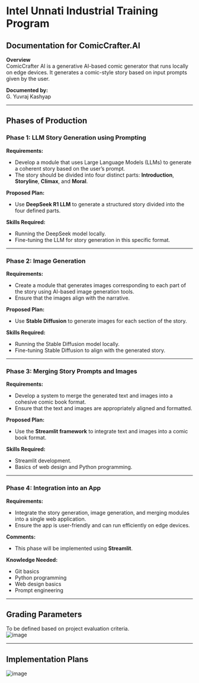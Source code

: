 # Intel Unnati Industrial Training Program  
## Documentation for ComicCrafter.AI  

**Overview**  
ComicCrafter AI is a generative AI-based comic generator that runs locally on edge devices. It generates a comic-style story based on input prompts given by the user.  

**Documented by:**  
G. Yuvraj Kashyap  

---

## Phases of Production  

### **Phase 1: LLM Story Generation using Prompting**  
**Requirements:**  
- Develop a module that uses Large Language Models (LLMs) to generate a coherent story based on the user’s prompt.  
- The story should be divided into four distinct parts: **Introduction**, **Storyline**, **Climax**, and **Moral**.  

**Proposed Plan:**  
- Use **DeepSeek R1 LLM** to generate a structured story divided into the four defined parts.  

**Skills Required:**  
- Running the DeepSeek model locally.  
- Fine-tuning the LLM for story generation in this specific format.  

---

### **Phase 2: Image Generation**  
**Requirements:**  
- Create a module that generates images corresponding to each part of the story using AI-based image generation tools.  
- Ensure that the images align with the narrative.  

**Proposed Plan:**  
- Use **Stable Diffusion** to generate images for each section of the story.  

**Skills Required:**  
- Running the Stable Diffusion model locally.  
- Fine-tuning Stable Diffusion to align with the generated story.  

---

### **Phase 3: Merging Story Prompts and Images**  
**Requirements:**  
- Develop a system to merge the generated text and images into a cohesive comic book format.  
- Ensure that the text and images are appropriately aligned and formatted.  

**Proposed Plan:**  
- Use the **Streamlit framework** to integrate text and images into a comic book format.  

**Skills Required:**  
- Streamlit development.  
- Basics of web design and Python programming.  

---

### **Phase 4: Integration into an App**  
**Requirements:**  
- Integrate the story generation, image generation, and merging modules into a single web application.  
- Ensure the app is user-friendly and can run efficiently on edge devices.  

**Comments:**  
- This phase will be implemented using **Streamlit**.  

**Knowledge Needed:**  
- Git basics  
- Python programming  
- Web design basics  
- Prompt engineering  

---

## Grading Parameters  
To be defined based on project evaluation criteria.  
![image](https://github.com/user-attachments/assets/7e99e9a5-76b0-45be-9a55-6e7faac5f00b)

---

## Implementation Plans  

![image](https://github.com/user-attachments/assets/ce70c926-4167-461b-9a60-aea34a3f4390)
